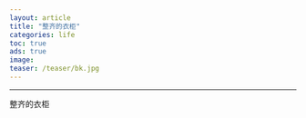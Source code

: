 ```yaml
---
layout: article
title: "整齐的衣柜"
categories: life
toc: true
ads: true
image:
teaser: /teaser/bk.jpg
---
```


---

整齐的衣柜